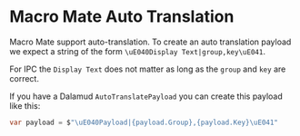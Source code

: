 # Macro Mate Auto Translation

Macro Mate support auto-translation. To create an auto translation payload
we expect a string of the form `\uE040Display Text|group,key\uE041`. 

For IPC the `Display Text` does not matter as long as the `group` and `key` are correct.

If you have a Dalamud `AutoTranslatePayload` you can create this payload like this:

```csharp
var payload = $"\uE040Payload|{payload.Group},{payload.Key}\uE041"
```
